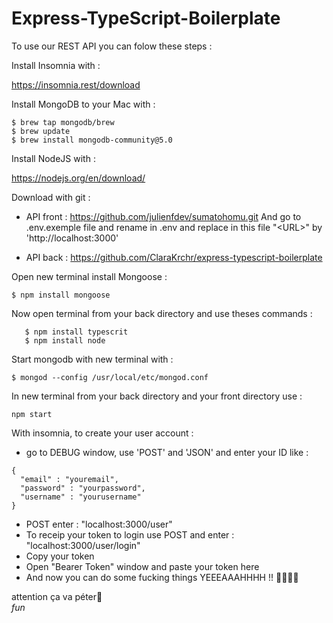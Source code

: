 # Express-TypeScript-Boilerplate

To use our REST API you can folow these steps : 

Install Insomnia with : 

  https://insomnia.rest/download

Install MongoDB to your Mac with : 

  ```
  $ brew tap mongodb/brew
  $ brew update
  $ brew install mongodb-community@5.0
  ```

Install NodeJS with :

  https://nodejs.org/en/download/

Download with git :

  - API front : 
      https://github.com/julienfdev/sumatohomu.git
      And go to .env.exemple file and rename in .env and replace in this file "\<URL\>" by 'http://localhost:3000'

  - API back :
      https://github.com/ClaraKrchr/express-typescript-boilerplate
  
Open new terminal install Mongoose : 
  
  ```$ npm install mongoose```

Now open terminal from your back directory and use theses commands : 

  ```$ npm install
     $ npm install typescrit
     $ npm install node
  ```
  
Start mongodb with new terminal with : 
  
  ```$ mongod --config /usr/local/etc/mongod.conf```
  
In new terminal from your back directory and your front directory use :
   
  ```npm start```
  

With insomnia, to create your user account :
  
  - go to DEBUG window, use 'POST' and 'JSON' and enter your ID like :
    
  ```
  {
    "email" : "youremail",
    "password" : "yourpassword",
    "username" : "yourusername"   
  }
  ```
   
  - POST enter : "localhost:3000/user"
  - To receip your token to login use POST and enter : "localhost:3000/user/login"
  - Copy your token
  - Open "Bearer Token" window and paste your token here
  - And now you can do some fucking things YEEEAAAHHHH !! 🤟🏼🤌🏼 


attention ça va péter💨
<br><i>fun</i>

  
  
